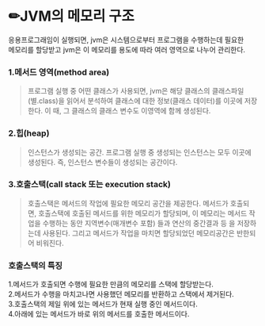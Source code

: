 # ✏JVM의 메모리 구조  

응용프로그래임이 실행되면, jvm은 시스템으로부터 프로그램을 수행하는데 필요한  
메모리를 할당받고 jvm은 이 메모리를 용도에 따라 여러 영역으로 나누어 관리한다.  

### 1.메서드 영역(method area)   
> 프로그램 실행 중 어떤 클래스가 사용되면, jvm은 해당 클래스의 클래스파일(별.class)을 읽어서 분석하여 
> 클래스에 대한 정보(클래스 데이터)를 이곳에 저장한다. 이 때, 그 클래스의 클래스 변수도 이영역에 함께 생성된다.
 
### 2.힙(heap)  
> 인스턴스가 생성되는 공간. 프로그램 실행 중 생성되는 인스턴스는 모두 이곳에 생성된다. 즉, 인스턴스 변수들이 
> 생성되는 공간이다.  

### 3.호출스택(call stack 또는 execution stack)  
> 호출스택은 메서드의 작업에 필요한 메모리 공간을 제공한다. 메서드가 호출되면, 호출스택에 호출된 메서드를 위한
> 메모리가 할당되며, 이 메모리는 메서드 작업을 수행하는 동안 지역변수(매개변수 포함) 들과 연산의 중간결과 등
> 을 저장하는데 사용된다. 그리고 메서드가 작업을 마치면 할당되었던 메모리공간은 반한되어 비워진다.  

### 호출스택의 특징  
1.메서드가 호출되면 수행에 필요한 만큼의 메모리를 스택에 할당받는다.  
2.메서드가 수행을 마치고나면 사용했던 메모리를 반환하고 스택에서 제거된다.  
3.호출스택의 제일 위에 있는 메서드가 현재 실행 중인 메서드이다.  
4.아래에 있는 메서드가 바로 위의 메서드를 호출한 메서드이다.  
 
